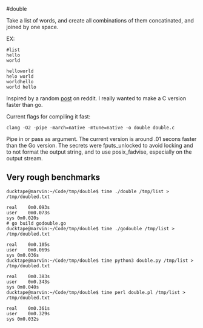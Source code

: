 #double

Take a list of words, and create all combinations of them concatinated, and joined by one space.

EX:

```
#list
hello
world

helloworld
helo world
worldhello
world hello
```

Inspired by a random [post](https://www.reddit.com/r/golang/comments/bb4sgb/go_vs_perl_simple_task_speed_comparison/) on reddit. I really wanted to make a C version faster than go.

Current flags for compiling it fast:

```
clang -O2 -pipe -march=native -mtune=native -o double double.c
```

Pipe in or pass as argument. The current version is around .01 secons faster than the Go version. The secrets were fputs_unlocked to avoid locking and to not format the output string, and to use posix_fadvise, especially on the output stream.

## Very rough benchmarks

```
ducktape@marvin:~/Code/tmp/double$ time ./double /tmp/list > /tmp/doubled.txt

real	0m0.093s
user	0m0.073s
sys	0m0.020s
# go build godouble.go
ducktape@marvin:~/Code/tmp/double$ time ./godouble /tmp/list > /tmp/doubled.txt

real	0m0.105s
user	0m0.069s
sys	0m0.036s
ducktape@marvin:~/Code/tmp/double$ time python3 double.py /tmp/list > /tmp/doubled.txt

real	0m0.383s
user	0m0.343s
sys	0m0.040s
ducktape@marvin:~/Code/tmp/double$ time perl double.pl /tmp/list > /tmp/doubled.txt

real	0m0.361s
user	0m0.329s
sys	0m0.032s
```
